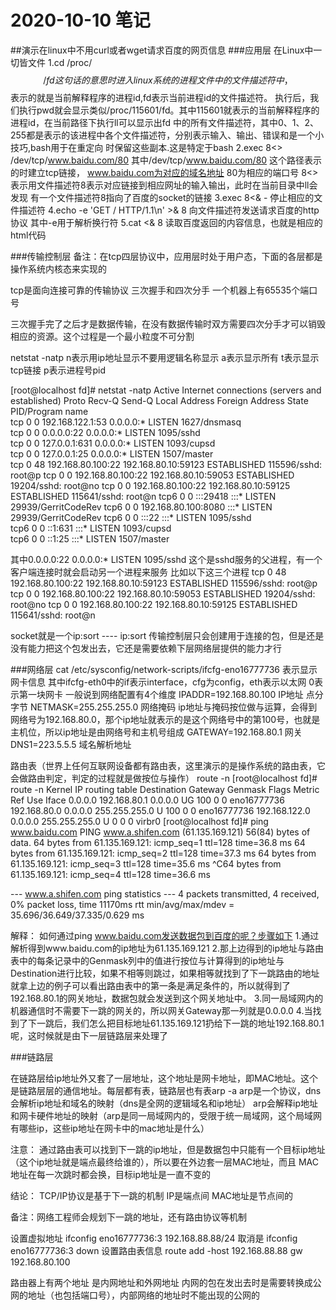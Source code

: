 # 2020-10-10 笔记
##演示在linux中不用curl或者wget请求百度的网页信息
###应用层
在Linux中一切皆文件
1.cd /proc/$$/fd  这句话的意思时进入linux系统的进程文件中的文件描述符中，$$表示的就是当前解释程序的进程id,fd表示当前进程id的文件描述符。
                   执行后，我们执行pwd就会显示类似/proc/115601/fd。其中115601就表示的当前解释程序的进程id，在当前路径下执行ll可以显示出fd
                   中的所有文件描述符，其中0、1、2、255都是表示的该进程中各个文件描述符，分别表示输入、输出、错误和是一个小技巧,bash用于在重定向
                   时保留这些副本.这是特定于bash
2.exec 8<> /dev/tcp/www.baidu.com/80  其中/dev/tcp/www.baidu.com/80 这个路径表示的时建立tcp链接，
                                      www.baidu.com为对应的域名地址
                                      80为相应的端口号
                                      8<> 表示用文件描述符8表示对应链接到相应网址的输入输出，此时在当前目录中ll会发现
                                      有一个文件描述符8指向了百度的socket的链接
3.exec 8<& -    停止相应的文件描述符
4.echo -e 'GET / HTTP/1.1\n' >& 8  向文件描述符发送请求百度的http协议 其中-e用于解析换行符
5.cat <& 8      读取百度返回的内容信息，也就是相应的html代码


###传输控制层
备注：在tcp四层协议中，应用层时处于用户态，下面的各层都是操作系统内核态来实现的

tcp是面向连接可靠的传输协议
三次握手和四次分手
一个机器上有65535个端口号

三次握手完了之后才是数据传输，在没有数据传输时双方需要四次分手才可以销毁相应的资源。这个过程是一个最小粒度不可分割

netstat -natp   n表示用ip地址显示不要用逻辑名称显示
                a表示显示所有
                t表示显示tcp链接
                p表示进程号pid




[root@localhost fd]# netstat -natp
Active Internet connections (servers and established)
Proto Recv-Q Send-Q Local Address           Foreign Address         State       PID/Program name    
tcp        0      0 192.168.122.1:53        0.0.0.0:*               LISTEN      1627/dnsmasq        
tcp        0      0 0.0.0.0:22              0.0.0.0:*               LISTEN      1095/sshd           
tcp        0      0 127.0.0.1:631           0.0.0.0:*               LISTEN      1093/cupsd          
tcp        0      0 127.0.0.1:25            0.0.0.0:*               LISTEN      1507/master         
tcp        0     48 192.168.80.100:22       192.168.80.10:59123     ESTABLISHED 115596/sshd: root@p 
tcp        0      0 192.168.80.100:22       192.168.80.10:59053     ESTABLISHED 19204/sshd: root@no 
tcp        0      0 192.168.80.100:22       192.168.80.10:59125     ESTABLISHED 115641/sshd: root@n 
tcp6       0      0 :::29418                :::*                    LISTEN      29939/GerritCodeRev 
tcp6       0      0 192.168.80.100:8080     :::*                    LISTEN      29939/GerritCodeRev 
tcp6       0      0 :::22                   :::*                    LISTEN      1095/sshd           
tcp6       0      0 ::1:631                 :::*                    LISTEN      1093/cupsd          
tcp6       0      0 ::1:25                  :::*                    LISTEN      1507/master         


其中0.0.0.0:22              0.0.0.0:*               LISTEN      1095/sshd  这个是sshd服务的父进程，有一个客户端连接时就会启动另一个进程来服务
比如以下这三个进程
tcp        0     48 192.168.80.100:22       192.168.80.10:59123     ESTABLISHED 115596/sshd: root@p 
tcp        0      0 192.168.80.100:22       192.168.80.10:59053     ESTABLISHED 19204/sshd: root@no 
tcp        0      0 192.168.80.100:22       192.168.80.10:59125     ESTABLISHED 115641/sshd: root@n 


socket就是一个ip:sort ---- ip:sort
传输控制层只会创建用于连接的包，但是还是没有能力把这个包发出去，它还是需要依赖下层网络层提供的能力才行

###网络层
cat /etc/sysconfig/network-scripts/ifcfg-eno16777736  表示显示网卡信息 其中ifcfg-eth0中的if表示interface，cfg为config，eth表示以太网 0表示第一块网卡
一般说到网络配置有4个维度
IPADDR=192.168.80.100  IP地址 点分字节
NETMASK=255.255.255.0   网络掩码 ip地址与掩码按位做与运算，会得到网络号为192.168.80.0，那个ip地址就表示的是这个网络号中的第100号，也就是主机位，所以ip地址是由网络号和主机号组成
GATEWAY=192.168.80.1    网关
DNS1=223.5.5.5   域名解析地址

路由表（世界上任何互联网设备都有路由表，这里演示的是操作系统的路由表，它会做路由判定，判定的过程就是做按位与操作）
route -n
[root@localhost fd]# route -n
Kernel IP routing table
Destination     Gateway         Genmask         Flags Metric Ref    Use Iface
0.0.0.0         192.168.80.1    0.0.0.0         UG    100    0        0 eno16777736
192.168.80.0    0.0.0.0         255.255.255.0   U     100    0        0 eno16777736
192.168.122.0   0.0.0.0         255.255.255.0   U     0      0        0 virbr0
[root@localhost fd]# ping www.baidu.com
PING www.a.shifen.com (61.135.169.121) 56(84) bytes of data.
64 bytes from 61.135.169.121: icmp_seq=1 ttl=128 time=36.8 ms
64 bytes from 61.135.169.121: icmp_seq=2 ttl=128 time=37.3 ms
64 bytes from 61.135.169.121: icmp_seq=3 ttl=128 time=35.6 ms
^C64 bytes from 61.135.169.121: icmp_seq=4 ttl=128 time=36.6 ms

--- www.a.shifen.com ping statistics ---
4 packets transmitted, 4 received, 0% packet loss, time 11170ms
rtt min/avg/max/mdev = 35.696/36.649/37.335/0.629 ms

解释：
如何通过ping www.baidu.com发送数据包到百度的呢？步骤如下
1.通过解析得到www.baidu.com的ip地址为61.135.169.121
2.那上边得到的ip地址与路由表中的每条记录中的Genmask列中的值进行按位与计算得到的ip地址与Destination进行比较，如果不相等则跳过，如果相等就找到了下一跳路由的地址
  就拿上边的例子可以看出路由表中的第一条是满足条件的，所以就得到了192.168.80.1的网关地址，数据包就会发送到这个网关地址中。
3.同一局域网内的机器通信时不需要下一跳的网关的，所以网关Gateway那一列就是0.0.0.0
4.当找到了下一跳后，我们怎么把目标地址61.135.169.121扔给下一跳的地址192.168.80.1呢，这时候就是由下一层链路层来处理了


###链路层

在链路层给ip地址外又套了一层地址，这个地址是网卡地址，即MAC地址。这个是链路层层的通信地址。每层都有表，链路层也有表arp -a
arp是一个协议，dns会解析ip地址和域名的映射（dns是全网的逻辑域名和ip地址）
arp会解释ip地址和网卡硬件地址的映射（arp是同一局域网内的，受限于统一局域网，这个局域网有哪些ip，这些ip地址在网卡中的mac地址是什么）

注意：
通过路由表可以找到下一跳的ip地址，但是数据包中只能有一个目标ip地址（这个ip地址就是端点最终给谁的），所以要在外边套一层MAC地址，而且
MAC地址在每一次跳时都会换，目标ip地址是一直不变的

结论：
TCP/IP协议是基于下一跳的机制
IP是端点间
MAC地址是节点间的

备注：网络工程师会规划下一跳的地址，还有路由协议等机制

设置虚拟地址
ifconfig eno16777736:3 192.168.88.88/24
取消是
ifconfig eno16777736:3 down
设置路由表信息
route add -host 192.168.88.88 gw 192.168.80.100

路由器上有两个地址 是内网地址和外网地址
内网的包在发出去时是需要转换成公网的地址（也包括端口号），内部网络的地址时不能出现的公网的

